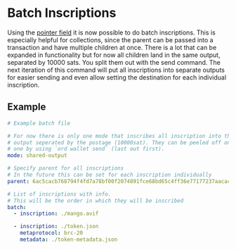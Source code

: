 Batch Inscriptions
==================

Using the [pointer field](../pointer.md) it is now possible to do batch
inscriptions. This is especially helpful for collections, since the parent can
be passed into a transaction and have multiple children at once. There is a lot
that can be expanded in functionality but for now all children land in the same
output, separated by 10000 sats. You split them out with the send command. The
next iteration of this command will put all inscriptions into separate outputs
for easier sending and even allow setting the destination for each individual
inscription.

Example
-------

```yaml
# Example batch file

# For now there is only one mode that inscribes all inscription into the same
# output seperated by the postage (10000sat). They can be peeled off one by
# one by using `ord wallet send` (last out first).
mode: shared-output

# Specify parent for all inscriptions
# In the future this can be set for each inscription individually
parent: 6ac5cacb768794f4fd7a78bf00f2074891fce68bd65c4ff36e77177237aacacai0

# List of inscriptions with info.
# This will be the order in which they will be inscribed
batch:
  - inscription: ./mango.avif

  - inscription: ./token.json
    metaprotocol: brc-20
    metadata: ./token-metadata.json
```
